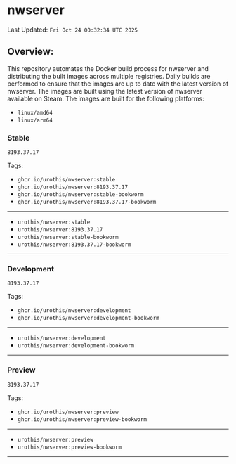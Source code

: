 # <b>nwserver</b>

Last Updated: `Fri Oct 24 00:32:34 UTC 2025`

## Overview:
This repository automates the Docker build process for nwserver and distributing the built images across multiple registries. Daily builds are performed to ensure that the images are up to date with the latest version of nwserver. The images are built using the latest version of nwserver available on Steam.
The images are built for the following platforms:

- `linux/amd64`
- `linux/arm64`

### Stable
`8193.37.17`

Tags: 

- `ghcr.io/urothis/nwserver:stable`
- `ghcr.io/urothis/nwserver:8193.37.17`
- `ghcr.io/urothis/nwserver:stable-bookworm`
- `ghcr.io/urothis/nwserver:8193.37.17-bookworm`
---
- `urothis/nwserver:stable`
- `urothis/nwserver:8193.37.17`
- `urothis/nwserver:stable-bookworm`
- `urothis/nwserver:8193.37.17-bookworm`
---

### Development
`8193.37.17`

Tags: 

- `ghcr.io/urothis/nwserver:development`
- `ghcr.io/urothis/nwserver:development-bookworm`
---
- `urothis/nwserver:development`
- `urothis/nwserver:development-bookworm`
---

### Preview
`8193.37.17`

Tags: 

- `ghcr.io/urothis/nwserver:preview`
- `ghcr.io/urothis/nwserver:preview-bookworm`
---
- `urothis/nwserver:preview`
- `urothis/nwserver:preview-bookworm`
---
